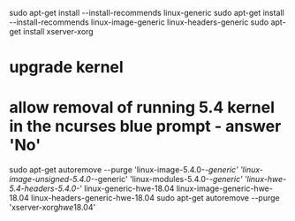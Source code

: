 sudo apt-get install --install-recommends linux-generic
sudo apt-get install --install-recommends linux-image-generic linux-headers-generic
sudo apt-get install xserver-xorg

# upgrade kernel

# allow removal of running 5.4 kernel in the ncurses blue prompt - answer 'No'

sudo apt-get autoremove --purge 'linux-image-5.4.0-_-generic' 'linux-image-unsigned-5.4.0-_-generic' 'linux-modules-5.4.0-_-generic' 'linux-hwe-5.4-headers-5.4.0-_' linux-generic-hwe-18.04 linux-image-generic-hwe-18.04 linux-headers-generic-hwe-18.04
sudo apt-get autoremove --purge 'xserver-xorg*hwe*18.04'
